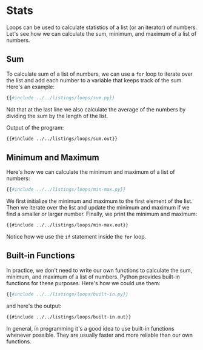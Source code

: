 # Stats

Loops can be used to calculate statistics of a list (or an iterator) of numbers. Let's see how we can calculate the sum, minimum, and maximum of a list of numbers.

## Sum

To calculate sum of a list of numbers, we can use a `for` loop to iterate over the list and add each number to a variable that keeps track of the sum. Here's an example:

```py
{{#include ../../listings/loops/sum.py}}
```

Not that at the last line we also calculate the average of the numbers by dividing the sum by the length of the list.

Output of the program:

```txt
{{#include ../../listings/loops/sum.out}}
```

## Minimum and Maximum

Here's how we can calculate the minimum and maximum of a list of numbers:

```py
{{#include ../../listings/loops/min-max.py}}
```

We first initialize the minimum and maximum to the first element of the list. Then we iterate over the list and update the minimum and maximum if we find a smaller or larger number. Finally, we print the minimum and maximum:

```txt
{{#include ../../listings/loops/min-max.out}}
```

Notice how we use the `if` statement inside the `for` loop.

## Built-in Functions

In practice, we don't need to write our own functions to calculate the sum, minimum, and maximum of a list of numbers. Python provides built-in functions for these purposes. Here's how we could use them:

```py
{{#include ../../listings/loops/built-in.py}}
```

and here's the output:

```txt
{{#include ../../listings/loops/built-in.out}}
```

In general, in programming it's a good idea to use built-in functions whenever possible. They are usually faster and more reliable than our own functions.
